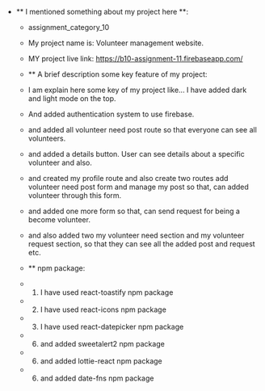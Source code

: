 - ** I mentioned something about my project here **:
  - assignment_category_10
  - My project name is: Volunteer management website.
  - MY project live link: https://b10-assignment-11.firebaseapp.com/

  - ** A brief description some key feature of my project:
  - I am explain here some key of my project like... I have added dark and light mode on the top.
  - And added authentication system to use firebase.
  - and added all volunteer need post route so that everyone can see all volunteers.
  - and added a details button. User can see details about a specific volunteer and also.
  - and created my profile route and also create two routes add volunteer need post form and manage my post so that, can added volunteer through this form.
  - and added one more form so that, can send request for being a become volunteer.
  - and also added two my volunteer need section and my volunteer request section, so that they can see all the added post and request etc.

  - ** npm package:
  - 1. I have used react-toastify npm package
  - 2. I have used react-icons npm package
  - 3. I have used react-datepicker npm package
  - 6. and added sweetalert2 npm package
  - 6. and added lottie-react npm package
  - 6. and added date-fns npm package


